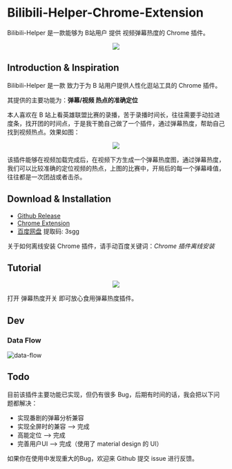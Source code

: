 # Bilibili-Helper-Chrome-Extension

Bilibili-Helper 是一款能够为 B站用户 提供 视频弹幕热度的 Chrome 插件。

<p align="center">
  <a href="https://media.giphy.com/media/f9XpASOHKdr1aaM2zx/giphy.gif">
    <img src="https://media.giphy.com/media/f9XpASOHKdr1aaM2zx/giphy.gif">
  </a>
</p>

## Introduction & Inspiration

Bilibili-Helper 是一款 致力于为 B 站用户提供人性化逛站工具的 Chrome 插件。

其提供的主要功能为：**弹幕/视频 热点的准确定位**

本人喜欢在 B 站上看英雄联盟比赛的录播，苦于录播时间长，往往需要手动拉进度条，找开团的时间点，于是我干脆自己做了一个插件，通过弹幕热度，帮助自己找到视频热点。效果如图：

<p align="center">
  <a href="https://wansho-blog-pic.oss-cn-beijing.aliyuncs.com/bilibili-helper/%E5%BC%B9%E5%B9%95%E7%83%AD%E5%BA%A6%E5%AE%9A%E4%BD%8D.jpg">
    <img src="https://wansho-blog-pic.oss-cn-beijing.aliyuncs.com/bilibili-helper/%E5%BC%B9%E5%B9%95%E7%83%AD%E5%BA%A6%E5%AE%9A%E4%BD%8D.jpg">
  </a>
</p>

该插件能够在视频加载完成后，在视频下方生成一个弹幕热度图，通过弹幕热度，我们可以比较准确的定位视频的热点，上图的比赛中，开局后的每一个弹幕峰值，往往都是一次团战或者击杀。

## Download & Installation

* [Github Release](https://github.com/wansho/bilibili-helper-chrome-extension/releases)
* [Chrome Extension](https://chrome.google.com/webstore/detail/bilibili-helper/hdppmpnmokdiaabkhgnooeimhmbahdkm?hl=zh-CN&gl=CN)
* [百度网盘](https://pan.baidu.com/s/14uFFnoBGUITDbLWjDOqc-A)  提取码: 3sgg

关于如何离线安装 Chrome 插件，请手动百度关键词：*Chrome 插件离线安装*

## Tutorial

<p align="center">
  <a href="https://wansho-blog-pic.oss-cn-beijing.aliyuncs.com/bilibili-helper/tutorial.jpg">
    <img src="https://wansho-blog-pic.oss-cn-beijing.aliyuncs.com/bilibili-helper/tutorial.jpg">
  </a>
</p>

打开 弹幕热度开关 即可放心食用弹幕热度插件。

## Dev

### Data Flow

![data-flow](http://assets.processon.com/chart_image/5cad413ae4b0b39803e4165b.png?_=1554860808775)

## Todo

目前该插件主要功能已实现，但仍有很多 Bug，后期有时间的话，我会把以下问题都解决：

* 实现番剧的弹幕分析兼容
* 实现全屏时的兼容 —> 完成
* 高能定位 —> 完成
* 完善用户UI —> 完成（使用了 material design 的 UI）

如果你在使用中发现重大的Bug，欢迎来 Github 提交 issue 进行反馈。


